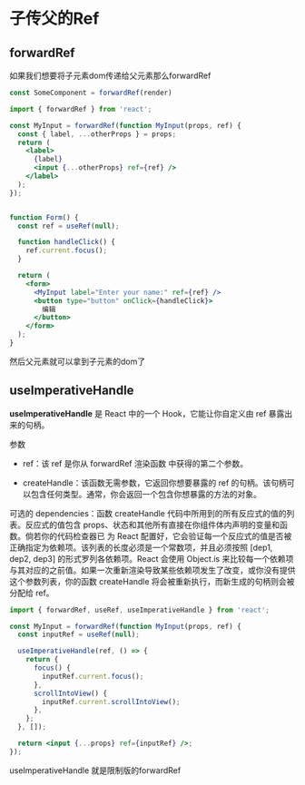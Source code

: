 # 子传父的Ref

## forwardRef

如果我们想要将子元素dom传递给父元素那么forwardRef

``` jsx
const SomeComponent = forwardRef(render)
```

``` jsx
import { forwardRef } from 'react';

const MyInput = forwardRef(function MyInput(props, ref) {
  const { label, ...otherProps } = props;
  return (
    <label>
      {label}
      <input {...otherProps} ref={ref} />
    </label>
  );
});


function Form() {
  const ref = useRef(null);

  function handleClick() {
    ref.current.focus();
  }

  return (
    <form>
      <MyInput label="Enter your name:" ref={ref} />
      <button type="button" onClick={handleClick}>
        编辑
      </button>
    </form>
  );
}
```
然后父元素就可以拿到子元素的dom了

##  useImperativeHandle

**useImperativeHandle** 是 React 中的一个 Hook，它能让你自定义由 ref 暴露出来的句柄。

参数 
- ref：该 ref 是你从 forwardRef 渲染函数 中获得的第二个参数。

- createHandle：该函数无需参数，它返回你想要暴露的 ref 的句柄。该句柄可以包含任何类型。通常，你会返回一个包含你想暴露的方法的对象。

可选的 dependencies：函数 createHandle 代码中所用到的所有反应式的值的列表。反应式的值包含 props、状态和其他所有直接在你组件体内声明的变量和函数。倘若你的代码检查器已 为 React 配置好，它会验证每一个反应式的值是否被正确指定为依赖项。该列表的长度必须是一个常数项，并且必须按照 [dep1, dep2, dep3] 的形式罗列各依赖项。React 会使用 Object.is 来比较每一个依赖项与其对应的之前值。如果一次重新渲染导致某些依赖项发生了改变，或你没有提供这个参数列表，你的函数 createHandle 将会被重新执行，而新生成的句柄则会被分配给 ref。

``` jsx
import { forwardRef, useRef, useImperativeHandle } from 'react';

const MyInput = forwardRef(function MyInput(props, ref) {
  const inputRef = useRef(null);

  useImperativeHandle(ref, () => {
    return {
      focus() {
        inputRef.current.focus();
      },
      scrollIntoView() {
        inputRef.current.scrollIntoView();
      },
    };
  }, []);

  return <input {...props} ref={inputRef} />;
});
```

useImperativeHandle 就是限制版的forwardRef